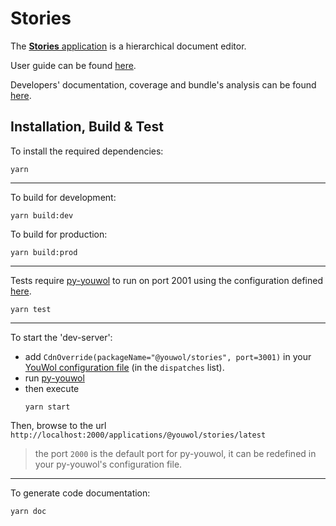 # Stories

The [**Stories** application](https://platform.youwol.com/applications/@youwol/stories/latest) is a 
hierarchical document editor. 

User guide can be found [here](https://l.youwol.com/doc/@youwol/stories).

Developers' documentation, coverage and bundle's analysis can be found
[here](https://platform.youwol.com/applications/@youwol/cdn-explorer/latest?package=@youwol/stories).

## Installation, Build & Test

To install the required dependencies:

```shell
yarn
```
---
To build for development:

```shell
yarn build:dev
```

To build for production:

```shell
yarn build:prod
```
---
Tests require [py-youwol](https://l.youwol.com/doc/py-youwol)
to run on port 2001 using the configuration defined [here](https://github.com/youwol/integration-tests-conf).

```shell
yarn test
```
---
To start the 'dev-server':
- add `CdnOverride(packageName="@youwol/stories", port=3001)` in your
  [YouWol configuration file](https://l.youwol.com/doc/py-youwol/configuration)
  (in the `dispatches` list).
- run [py-youwol](https://l.youwol.com/doc/py-youwol)
- then execute
  ```shell
  yarn start
  ```

Then, browse to the url `http://localhost:2000/applications/@youwol/stories/latest`
> the port `2000` is the default port for py-youwol, it can be redefined in your py-youwol's configuration file.
---

To generate code documentation:

```shell
yarn doc
```
